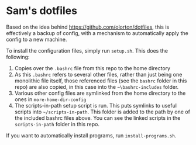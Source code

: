 Sam's dotfiles
================

Based on the idea behind https://github.com/olorton/dotfiles, this is effectively a backup of config, with a mechanism to automatically apply the config to a new machine.

To install the configuration files, simply run `setup.sh`.  This does the following:

1. Copies over the `.bashrc` file from this repo to the home directory
2. As this `.bashrc` refers to several other files, rather than just being one monolithic file itself, those referenced files (see the `bashrc` folder in this repo) are also copied, in this case into the `~\bashrc-includes` folder.
3. Various other config files are symlinked from the home directory to the ones in `more-home-dir-config`
4. The scripts-in-path setup script is run.  This puts symlinks to useful scripts into `~/scripts-in-path`.  This folder is added to the path by one of the included bashrc files above.  You can see the linked scripts in the `scripts-in-path` folder in this repo.

If you want to automatically install programs, run `install-programs.sh`.

